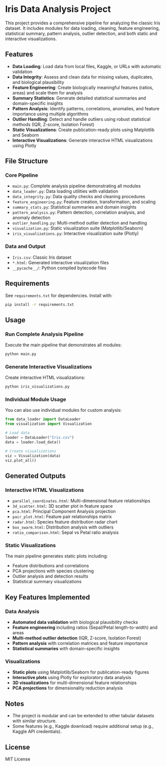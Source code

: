 # Iris Data Analysis Project

This project provides a comprehensive pipeline for analyzing the classic Iris dataset. It includes modules for data loading, cleaning, feature engineering, statistical summary, pattern analysis, outlier detection, and both static and interactive visualizations.

## Features
- **Data Loading**: Load data from local files, Kaggle, or URLs with automatic validation
- **Data Integrity**: Assess and clean data for missing values, duplicates, and biological plausibility
- **Feature Engineering**: Create biologically meaningful features (ratios, areas) and scale them for analysis
- **Summary Statistics**: Generate detailed statistical summaries and domain-specific insights
- **Pattern Analysis**: Identify patterns, correlations, anomalies, and feature importance using multiple algorithms
- **Outlier Handling**: Detect and handle outliers using robust statistical methods (IQR, Z-score, Isolation Forest)
- **Static Visualizations**: Create publication-ready plots using Matplotlib and Seaborn
- **Interactive Visualizations**: Generate interactive HTML visualizations using Plotly

## File Structure
### Core Pipeline
- `main.py`: Complete analysis pipeline demonstrating all modules
- `data_loader.py`: Data loading utilities with validation
- `data_integrity.py`: Data quality checks and cleaning procedures
- `feature_engineering.py`: Feature creation, transformation, and scaling
- `summary_stats.py`: Statistical summaries and domain insights
- `pattern_analysis.py`: Pattern detection, correlation analysis, and anomaly detection
- `outlier_handling.py`: Multi-method outlier detection and handling
- `visualization.py`: Static visualization suite (Matplotlib/Seaborn)
- `iris_visualizations.py`: Interactive visualization suite (Plotly)

### Data and Output
- `Iris.csv`: Classic Iris dataset
- `*.html`: Generated interactive visualization files
- `__pycache__/`: Python compiled bytecode files

## Requirements
See `requirements.txt` for dependencies. Install with:

```bash
pip install -r requirements.txt
```

## Usage

### Run Complete Analysis Pipeline
Execute the main pipeline that demonstrates all modules:
```bash
python main.py
```

### Generate Interactive Visualizations
Create interactive HTML visualizations:
```bash
python iris_visualizations.py
```

### Individual Module Usage
You can also use individual modules for custom analysis:

```python
from data_loader import DataLoader
from visualization import Visualization

# Load data
loader = DataLoader("Iris.csv")
data = loader.load_data()

# Create visualizations
viz = Visualization(data)
viz.plot_all()
```

## Generated Outputs

### Interactive HTML Visualizations
- `parallel_coordinates.html`: Multi-dimensional feature relationships
- `3d_scatter.html`: 3D scatter plot in feature space
- `pca.html`: Principal Component Analysis projection
- `pair_plot.html`: Feature pair relationships matrix
- `radar.html`: Species feature distribution radar chart
- `box_swarm.html`: Distribution analysis with outliers
- `ratio_comparison.html`: Sepal vs Petal ratio analysis

### Static Visualizations
The main pipeline generates static plots including:
- Feature distributions and correlations
- PCA projections with species clustering
- Outlier analysis and detection results
- Statistical summary visualizations

## Key Features Implemented

### Data Analysis
- **Automated data validation** with biological plausibility checks
- **Feature engineering** including ratios (Sepal/Petal length-to-width) and areas
- **Multi-method outlier detection** (IQR, Z-score, Isolation Forest)
- **Pattern analysis** with correlation matrices and feature importance
- **Statistical summaries** with domain-specific insights

### Visualizations
- **Static plots** using Matplotlib/Seaborn for publication-ready figures
- **Interactive plots** using Plotly for exploratory data analysis
- **3D visualizations** for multi-dimensional feature relationships
- **PCA projections** for dimensionality reduction analysis

## Notes
- The project is modular and can be extended to other tabular datasets with similar structure.
- Some features (e.g., Kaggle download) require additional setup (e.g., Kaggle API credentials).

## License
MIT License

